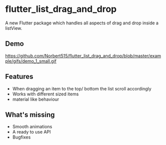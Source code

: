 # flutter_list_drag_and_drop

A new Flutter package which handles all aspects of drag and drop inside a listView.

## Demo
https://github.com/Norbert515/flutter_list_drag_and_drop/blob/master/example/gifs/demo_1_small.gif

## Features

- When dragging an item to the top/ bottom the list scroll accordingly 
- Works with different sized items
- material like behaviour 

## What's missing

- Smooth animations
- A ready to use API
- Bugfixes
